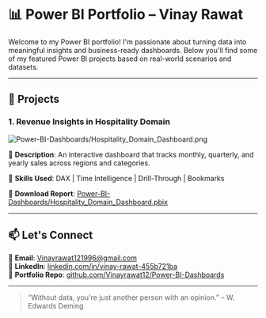 # 📊 Power BI Portfolio – Vinay Rawat

Welcome to my Power BI portfolio! I'm passionate about turning data into meaningful insights and business-ready dashboards. Below you'll find some of my featured Power BI projects based on real-world scenarios and datasets.

---

## 🔷 Projects

### 1. **Revenue Insights in Hospitality Domain**
![Power-BI-Dashboards/Hospitality_Domain_Dashboard.png](Power-BI-Dashboards/Hospitality_Domain_Dashboard.png)

📌 **Description**: An interactive dashboard that tracks monthly, quarterly, and yearly sales across regions and categories.

🔧 **Skills Used**: DAX | Time Intelligence | Drill-Through | Bookmarks

🔗 **Download Report**: [Power-BI-Dashboards/Hospitality_Domain_Dashboard.pbix](Power-BI-Dashboards/Hospitality_Domain_Dashboard.pbix)

---

## 📫 Let's Connect

📧 **Email**: Vinayrawat121996@gmail.com  
💼 **LinkedIn**: [linkedin.com/in/vinay-rawat-455b721ba](https://www.linkedin.com/in/vinay-rawat-455b721ba/)  
📂 **Portfolio Repo**: [github.com/Vinayrawat12/Power-BI-Dashboards](https://github.com/Vinayrawat12/Power-BI-Dashboards)

---

> “Without data, you're just another person with an opinion.” – W. Edwards Deming

